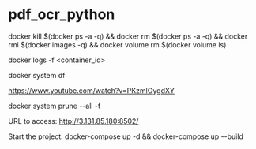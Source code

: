 # pdf_ocr_python

docker kill $(docker ps -a -q) && docker rm $(docker ps -a -q) && docker rmi $(docker images -q) && docker volume rm $(docker volume ls)

docker logs -f <container_id>

docker system df

https://www.youtube.com/watch?v=PKzmlOygdXY

docker system prune --all -f

URL to access: http://3.131.85.180:8502/

Start the project: docker-compose up -d && docker-compose up --build